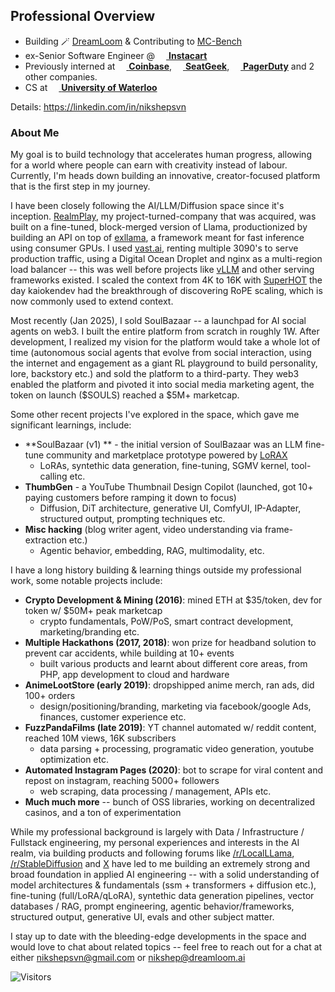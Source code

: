 ## Professional Overview
- Building 🪄 [DreamLoom](https://dreamloom.ai) & Contributing to [MC-Bench](https://github.com/mc-bench)
- ex-Senior Software Engineer @ [<img src="https://www.instacart.com/assets/beetstrap/brand/2022/carrotlogo-1286c257354036d178c09e815906198eb7f012b8cdc4f6f8ec86d3e64d799a5b.png" width="14px" /> **Instacart**](https://instacart.com)
- Previously interned at [<img src="https://startupstash.com/wp-content/uploads/2020/04/coinbase-logo.jpg" width="14px" /> **Coinbase**](https://coinbase.com), [<img src="https://seatgeek.com/images/sg-Spotlight.png" width="14px" /> **SeatGeek**](https://seatgeek.com), [<img src="https://avatars3.githubusercontent.com/u/766800?s=280&v=4" width="14px" /> **PagerDuty**](https://pagerduty.com) and 2 other companies.
- CS at [<img src="https://upload.wikimedia.org/wikipedia/en/6/6e/University_of_Waterloo_seal.svg" width="14px" /> **University of Waterloo**](https://uwaterloo.ca)

Details: https://linkedin.com/in/nikshepsvn

### About Me
My goal is to build technology that accelerates human progress, allowing for a world where people can earn with creativity instead of labour. Currently, I'm heads down building an innovative, creator-focused platform that is the first step in my journey.

I have been closely following the AI/LLM/Diffusion space since it's inception. [RealmPlay](https://www.realmplay.ai/signin?redirect_url=https%3A%2F%2Fwww.realmplay.ai%2F), my project-turned-company that was acquired, was built on a fine-tuned, block-merged version of Llama, productionized by building an API on top of [exllama](https://github.com/turboderp/exllama), a framework meant for fast inference using consumer GPUs. I used [vast.ai](https://vast.ai/), renting multiple 3090's to serve production traffic, using a Digital Ocean Droplet and nginx as a multi-region load balancer -- this was well before projects like [vLLM](https://github.com/vllm-project/vllm) and other serving frameworks existed. I scaled the context from 4K to 16K with [SuperHOT](https://kaiokendev.github.io/til) the day kaiokendev had the breakthrough of discovering RoPE scaling, which is now commonly used to extend context. 

Most recently (Jan 2025), I sold SoulBazaar -- a launchpad for AI social agents on web3. I built the entire platform from scratch in roughly 1W. After development, I realized my vision for the platform would take a whole lot of time (autonomous social agents that evolve from social interaction, using the internet and engagement as a giant RL playground to build personality, lore, backstory etc.) and sold the platform to a third-party. They web3 enabled the platform and pivoted it into social media marketing agent, the token on launch ($SOULS) reached a $5M+ marketcap.


Some other recent projects I've explored in the space, which gave me significant learnings, include:
- **SoulBazaar (v1) ** - the initial version of SoulBazaar was an LLM fine-tune community and marketplace prototype powered by [LoRAX](https://github.com/predibase/lorax)
    - LoRAs, syntethic data generation, fine-tuning, SGMV kernel, tool-calling etc.
- **ThumbGen** - a YouTube Thumbnail Design Copilot (launched, got 10+ paying customers before ramping it down to focus)
    - Diffusion, DiT architecture, generative UI, ComfyUI, IP-Adapter, structured output, prompting techniques etc.
- **Misc hacking** (blog writer agent, video understanding via frame-extraction etc.)
    - Agentic behavior, embedding, RAG, multimodality, etc.

I have a long history building & learning things outside my professional work, some notable projects include:
- **Crypto Development & Mining (2016)**: mined ETH at $35/token, dev for token w/ $50M+ peak marketcap
    - crypto fundamentals, PoW/PoS, smart contract development, marketing/branding etc.
-  **Multiple Hackathons (2017, 2018)**: won prize for headband solution to prevent car accidents, while building at 10+ events
    - built various products and learnt about different core areas, from PHP, app development to cloud and hardware
- **AnimeLootStore (early 2019)**: dropshipped anime merch, ran ads, did 100+ orders
    - design/positioning/branding, marketing via facebook/google Ads, finances, customer experience etc. 
- **FuzzPandaFilms (late 2019)**: YT channel automated w/ reddit content, reached 10M views, 16K subscribers
    - data parsing + processing, programatic video generation, youtube optimization etc.
- **Automated Instagram Pages (2020)**: bot to scrape for viral content and repost on instagram, reaching 5000+ followers
    -  web scraping, data processing / management, APIs etc.
 - **Much much more** -- bunch of OSS libraries, working on decentralized casinos, and a ton of experimentation

While my professional background is largely with Data / Infrastructure / Fullstack engineering, my personal experiences and interests in the AI realm, via building products and following forums like [/r/LocalLLama](https://www.reddit.com/r/LocalLLaMA/), [/r/StableDiffusion](https://www.reddit.com/r/StableDiffusion/) and [X](https://x.com/home) have led to me building an extremely strong and broad foundation in applied AI engineering -- with a solid understanding of model architectures & fundamentals (ssm + transformers + diffusion etc.), fine-tuning (full/LoRA/qLoRA), syntethic data generation pipelines, vector databases / RAG, prompt engineering, agentic behavior/frameworks, structured output, generative UI, evals and other subject matter. 

I stay up to date with the bleeding-edge developments in the space and would love to chat about related topics -- feel free to reach out for a chat at either nikshepsvn@gmail.com or nikshep@dreamloom.ai

![Visitors](https://visitor-badge.laobi.icu/badge?page_id=nikshepsvn.nikshepsvn)
